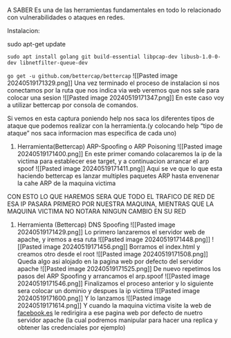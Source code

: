 A SABER
Es una de las herramientas fundamentales en todo lo relacionado con vulnerabilidades o ataques en redes.

Instalacion:

sudo apt-get update

`sudo apt install golang git build-essential libpcap-dev libusb-1.0-0-dev libnetfilter-queue-dev`

`go get -u github.com/bettercap/bettercap`
![[Pasted image 20240519171329.png]]
Una vez terminado el proceso de instalacion si nos conectamos por la ruta que nos indica via web veremos que nos sale para colocar una sesion
![[Pasted image 20240519171347.png]]
En este caso voy a utilizar bettercap por consola de comandos.

Si vemos en esta captura poniendo help nos saca los diferentes tipos de ataque que podemos realizar con la herramienta.(y colocando help “tipo de ataque” nos saca informacion mas especifica de cada uno)

1. Herramienta(Bettercap) ARP-Spoofing o ARP Poisoning
![[Pasted image 20240519171400.png]]
En este primer comando colacaremos la ip de la victima para establecer ese target, y a continuacion arrancar el arp spoof
![[Pasted image 20240519171411.png]]
Aqui se ve que lo que esta haciendo bettercap es lanzar multiples paquetes ARP hasta envenenar la cahe ARP de la maquina victima

CON ESTO LO QUE HAREMOS SERA QUE TODO EL TRAFICO DE RED DE ESA IP PASARA PRIMERO POR NUESTRA MAQUINA, MIENTRAS QUE LA MAQUINA VICTIMA NO NOTARA NINGUN CAMBIO EN SU RED

1. Herramienta (Bettercap) DNS Spoofing
![[Pasted image 20240519171429.png]]
Lo primero lanzaremos el servidor web de apache, y iremos a esa ruta
![[Pasted image 20240519171448.png]]
![[Pasted image 20240519171456.png]]
Borramos el index.html y creamos otro desde el root
![[Pasted image 20240519171508.png]]
Queda algo asi alojado en la pagina web por defecto del servidor apache
![[Pasted image 20240519171525.png]]
De nuevo repetimos los pasos del ARP Spoofing y arrancamos el arp.spoof
![[Pasted image 20240519171546.png]]
Finalizamos el proceso anterior y lo siguiente sera colocar un dominio y despues la ip victima
![[Pasted image 20240519171600.png]]
Y lo lanzamos
![[Pasted image 20240519171614.png]]
Y cuando la maquina victima visite la web de [facebook.es](http://facebook.es) le redirigira a ese pagina web por defecto de nuetro servidor apache (la cual podremos manipular para hacer una replica y obtener las credenciales por ejemplo)